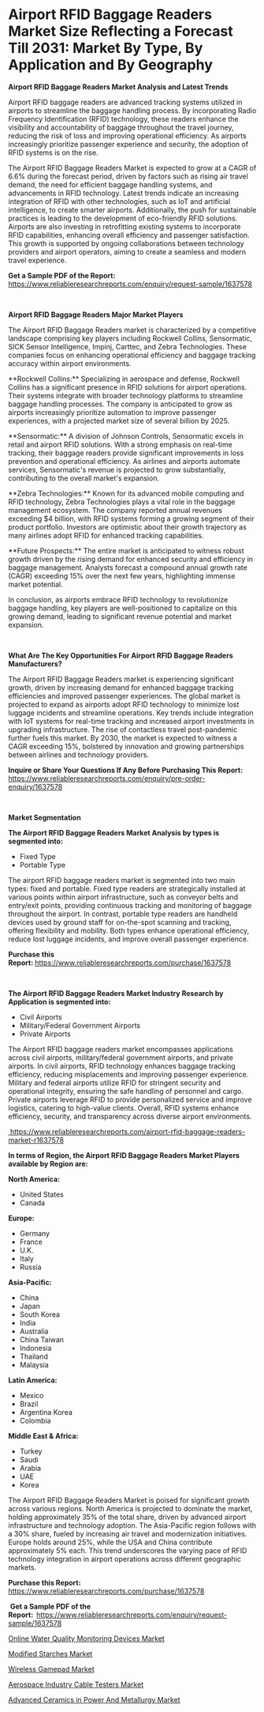 <p><h1>Airport RFID Baggage Readers Market Size Reflecting a Forecast Till 2031: Market By Type, By Application and By Geography</h1></p><p><strong>Airport RFID Baggage Readers Market Analysis and Latest Trends</strong></p>
<p><p>Airport RFID baggage readers are advanced tracking systems utilized in airports to streamline the baggage handling process. By incorporating Radio Frequency Identification (RFID) technology, these readers enhance the visibility and accountability of baggage throughout the travel journey, reducing the risk of loss and improving operational efficiency. As airports increasingly prioritize passenger experience and security, the adoption of RFID systems is on the rise.</p><p>The Airport RFID Baggage Readers Market is expected to grow at a CAGR of 6.6% during the forecast period, driven by factors such as rising air travel demand, the need for efficient baggage handling systems, and advancements in RFID technology. Latest trends indicate an increasing integration of RFID with other technologies, such as IoT and artificial intelligence, to create smarter airports. Additionally, the push for sustainable practices is leading to the development of eco-friendly RFID solutions. Airports are also investing in retrofitting existing systems to incorporate RFID capabilities, enhancing overall efficiency and passenger satisfaction. This growth is supported by ongoing collaborations between technology providers and airport operators, aiming to create a seamless and modern travel experience.</p></p>
<p><strong>Get a Sample PDF of the Report:&nbsp;</strong> <a href="https://www.reliableresearchreports.com/enquiry/request-sample/1637578">https://www.reliableresearchreports.com/enquiry/request-sample/1637578</a></p>
<p>&nbsp;</p>
<p><strong>Airport RFID Baggage Readers Major Market Players</strong></p>
<p><p>The Airport RFID Baggage Readers market is characterized by a competitive landscape comprising key players including Rockwell Collins, Sensormatic, SICK Sensor Intelligence, Impinj, Carttec, and Zebra Technologies. These companies focus on enhancing operational efficiency and baggage tracking accuracy within airport environments.</p><p>**Rockwell Collins:** Specializing in aerospace and defense, Rockwell Collins has a significant presence in RFID solutions for airport operations. Their systems integrate with broader technology platforms to streamline baggage handling processes. The company is anticipated to grow as airports increasingly prioritize automation to improve passenger experiences, with a projected market size of several billion by 2025.</p><p>**Sensormatic:** A division of Johnson Controls, Sensormatic excels in retail and airport RFID solutions. With a strong emphasis on real-time tracking, their baggage readers provide significant improvements in loss prevention and operational efficiency. As airlines and airports automate services, Sensormatic's revenue is projected to grow substantially, contributing to the overall market's expansion.</p><p>**Zebra Technologies:** Known for its advanced mobile computing and RFID technology, Zebra Technologies plays a vital role in the baggage management ecosystem. The company reported annual revenues exceeding $4 billion, with RFID systems forming a growing segment of their product portfolio. Investors are optimistic about their growth trajectory as many airlines adopt RFID for enhanced tracking capabilities.</p><p>**Future Prospects:** The entire market is anticipated to witness robust growth driven by the rising demand for enhanced security and efficiency in baggage management. Analysts forecast a compound annual growth rate (CAGR) exceeding 15% over the next few years, highlighting immense market potential.</p><p>In conclusion, as airports embrace RFID technology to revolutionize baggage handling, key players are well-positioned to capitalize on this growing demand, leading to significant revenue potential and market expansion.</p></p>
<p>&nbsp;</p>
<p><strong>What Are The Key Opportunities For Airport RFID Baggage Readers Manufacturers?</strong></p>
<p><p>The Airport RFID Baggage Readers market is experiencing significant growth, driven by increasing demand for enhanced baggage tracking efficiencies and improved passenger experiences. The global market is projected to expand as airports adopt RFID technology to minimize lost luggage incidents and streamline operations. Key trends include integration with IoT systems for real-time tracking and increased airport investments in upgrading infrastructure. The rise of contactless travel post-pandemic further fuels this market. By 2030, the market is expected to witness a CAGR exceeding 15%, bolstered by innovation and growing partnerships between airlines and technology providers.</p></p>
<p><strong>Inquire or Share Your Questions If Any Before Purchasing This Report:</strong> <a href="https://www.reliableresearchreports.com/enquiry/pre-order-enquiry/1637578">https://www.reliableresearchreports.com/enquiry/pre-order-enquiry/1637578</a></p>
<p>&nbsp;</p>
<p><strong>Market Segmentation</strong></p>
<p><strong>The Airport RFID Baggage Readers Market Analysis by types is segmented into:</strong></p>
<p><ul><li>Fixed Type</li><li>Portable Type</li></ul></p>
<p><p>The airport RFID baggage readers market is segmented into two main types: fixed and portable. Fixed type readers are strategically installed at various points within airport infrastructure, such as conveyor belts and entry/exit points, providing continuous tracking and monitoring of baggage throughout the airport. In contrast, portable type readers are handheld devices used by ground staff for on-the-spot scanning and tracking, offering flexibility and mobility. Both types enhance operational efficiency, reduce lost luggage incidents, and improve overall passenger experience.</p></p>
<p><strong>Purchase this Report:&nbsp;</strong><a href="https://www.reliableresearchreports.com/purchase/1637578">https://www.reliableresearchreports.com/purchase/1637578</a></p>
<p>&nbsp;</p>
<p><strong>The Airport RFID Baggage Readers Market Industry Research by Application is segmented into:</strong></p>
<p><ul><li>Civil Airports</li><li>Military/Federal Government Airports</li><li>Private Airports</li></ul></p>
<p><p>The Airport RFID baggage readers market encompasses applications across civil airports, military/federal government airports, and private airports. In civil airports, RFID technology enhances baggage tracking efficiency, reducing misplacements and improving passenger experience. Military and federal airports utilize RFID for stringent security and operational integrity, ensuring the safe handling of personnel and cargo. Private airports leverage RFID to provide personalized service and improve logistics, catering to high-value clients. Overall, RFID systems enhance efficiency, security, and transparency across diverse airport environments.</p></p>
<p><a href="https://www.reliableresearchreports.com/airport-rfid-baggage-readers-market-r1637578">&nbsp;https://www.reliableresearchreports.com/airport-rfid-baggage-readers-market-r1637578</a></p>
<p><strong>In terms of Region, the Airport RFID Baggage Readers Market Players available by Region are:</strong></p>
<p>
    <p> <strong> North America: </strong>
        <ul>
            <li>United States</li>
            <li>Canada</li>
        </ul>
        </p> 
    <p> <strong> Europe: </strong>
        <ul>
            <li>Germany</li>
            <li>France</li>
            <li>U.K.</li>
            <li>Italy</li>
            <li>Russia</li>
        </ul>
        </p> 
    <p> <strong> Asia-Pacific: </strong>
        <ul>
            <li>China</li>
            <li>Japan</li>
            <li>South Korea</li>
            <li>India</li>
            <li>Australia</li>
            <li>China Taiwan</li>
            <li>Indonesia</li>
            <li>Thailand</li>
            <li>Malaysia</li>
        </ul>
        </p> 
    <p> <strong> Latin America: </strong>
        <ul>
            <li>Mexico</li>
            <li>Brazil</li>
            <li>Argentina Korea</li>
            <li>Colombia</li>
        </ul>
        </p> 
    <p> <strong> Middle East & Africa: </strong>
        <ul>
            <li>Turkey</li>
            <li>Saudi</li>
            <li>Arabia</li>
            <li>UAE</li>
            <li>Korea</li>
        </ul>
    </p>
    </p>
<p><p>The Airport RFID Baggage Readers Market is poised for significant growth across various regions. North America is projected to dominate the market, holding approximately 35% of the total share, driven by advanced airport infrastructure and technology adoption. The Asia-Pacific region follows with a 30% share, fueled by increasing air travel and modernization initiatives. Europe holds around 25%, while the USA and China contribute approximately 5% each. This trend underscores the varying pace of RFID technology integration in airport operations across different geographic markets.</p></p>
<p><strong>Purchase this Report: </strong><a href="https://www.reliableresearchreports.com/purchase/1637578">https://www.reliableresearchreports.com/purchase/1637578</a></p>
<p>&nbsp;<strong>Get a Sample PDF of the Report:&nbsp;&nbsp;</strong><a href="https://www.reliableresearchreports.com/enquiry/request-sample/1637578">https://www.reliableresearchreports.com/enquiry/request-sample/1637578</a></p>
<p><strong></strong></p>
<p><p><a href="https://medium.com/@nettieboyle25/an-in-depth-analysis-of-the-global-online-water-quality-monitoring-devices-market-scope-and-its-d26c6b0728d5?postPublishedType=repub">Online Water Quality Monitoring Devices Market</a></p><p><a href="https://www.linkedin.com/pulse/navigating-modified-starches-market-expert-analysis-forecast-rolpe?trackingId=pImlf%2BneSp6qXPrutVmjqw%3D%3D">Modified Starches Market</a></p><p><a href="https://issuu.com/reportprime-2/docs/wireless-gamepad-market-size-2030.p_696491723df9c2">Wireless Gamepad Market</a></p><p><a href="https://github.com/wwwkeltoum/Market-Research-Report-List-5/blob/main/aerospace-industry-cable-testers-market.md">Aerospace Industry Cable Testers Market</a></p><p><a href="https://medium.com/@nettieboyle25/advanced-ceramics-in-power-and-metallurgy-market-emerging-trends-and-future-prospects-for-period-1d992f27c96a">Advanced Ceramics in Power And Metallurgy Market</a></p></p>